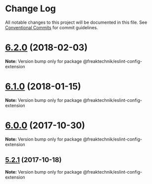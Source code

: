 # Change Log

All notable changes to this project will be documented in this file.
See [Conventional Commits](https://conventionalcommits.org) for commit guidelines.

<a name="6.2.0"></a>
# [6.2.0](https://github.com/freaktechnik/eslint-configs/compare/v6.1.0...v6.2.0) (2018-02-03)




**Note:** Version bump only for package @freaktechnik/eslint-config-extension

<a name="6.1.0"></a>
# [6.1.0](https://github.com/freaktechnik/eslint-configs/compare/v6.0.0...v6.1.0) (2018-01-15)




**Note:** Version bump only for package @freaktechnik/eslint-config-extension

<a name="6.0.0"></a>
# [6.0.0](https://github.com/freaktechnik/eslint-configs/compare/v5.2.1...v6.0.0) (2017-10-30)




**Note:** Version bump only for package @freaktechnik/eslint-config-extension

<a name="5.2.1"></a>
## [5.2.1](https://github.com/freaktechnik/eslint-configs/compare/v5.2.0...v5.2.1) (2017-10-18)




**Note:** Version bump only for package @freaktechnik/eslint-config-extension
